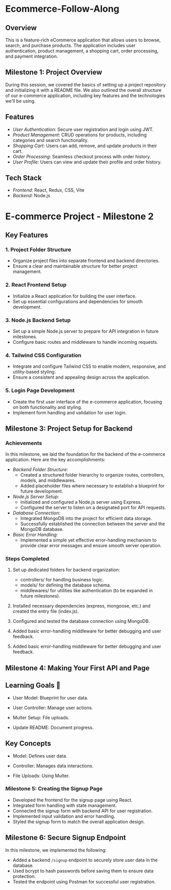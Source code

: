 # Ecommerce-Follow-Along

## Overview
This is a feature-rich eCommerce application that allows users to browse, search, and purchase products. The application includes user authentication, product management, a shopping cart, order processing, and payment integration.

## Milestone 1: Project Overview
During this session, we covered the basics of setting up a project repository and initializing it with a README file. We also outlined the overall structure of our e-commerce application, including key features and the technologies we'll be using.

## Features
- *User Authentication*: Secure user registration and login using JWT.
- *Product Management*: CRUD operations for products, including categories and search functionality.
- *Shopping Cart*: Users can add, remove, and update products in their cart.
- *Order Processing*: Seamless checkout process with order history.
- *User Profile*: Users can view and update their profile and order history.

## Tech Stack
- *Frontend*: React, Redux, CSS, Vite
- *Backend*: Node.js



# E-commerce Project - Milestone 2

## Key Features

### 1. Project Folder Structure
- Organize project files into separate frontend and backend directories.
- Ensure a clear and maintainable structure for better project management.

### 2. React Frontend Setup
- Initialize a React application for building the user interface.
- Set up essential configurations and dependencies for smooth development.

### 3. Node.js Backend Setup
- Set up a simple Node.js server to prepare for API integration in future milestones.
- Configure basic routes and middleware to handle incoming requests.

### 4. Tailwind CSS Configuration
- Integrate and configure Tailwind CSS to enable modern, responsive, and utility-based styling.
- Ensure a consistent and appealing design across the application.

### 5. Login Page Development
- Create the first user interface of the e-commerce application, focusing on both functionality and styling.
- Implement form handling and validation for user login.


## Milestone 3: Project Setup for Backend

### Achievements
In this milestone, we laid the foundation for the backend of the e-commerce application. Here are the key accomplishments:
- *Backend Folder Structure:* 
  - Created a structured folder hierarchy to organize routes, controllers, models, and middlewares.
  - Added placeholder files where necessary to establish a blueprint for future development.
- *Node.js Server Setup:*
  - Initialized and configured a Node.js server using Express.
  - Configured the server to listen on a designated port for API requests.
- *Database Connection:*
  - Integrated MongoDB into the project for efficient data storage.
  - Successfully established the connection between the server and the MongoDB database.
- *Basic Error Handling:*
  - Implemented a simple yet effective error-handling mechanism to provide clear error messages and ensure smooth server operation.

### Steps Completed
1. Set up dedicated folders for backend organization:
   - controllers/ for handling business logic.
   - models/ for defining the database schema.
   - middlewares/ for utilities like authentication (to be expanded in future milestones).
2. Installed necessary dependencies (express, mongoose, etc.) and created the entry file (index.js).
3. Configured and tested the database connection using MongoDB.
4. Added basic error-handling middleware for better debugging and user feedback.


4. Added basic error-handling middleware for better debugging and user feedback.

## Milestone 4: Making Your First API and Page
## Learning Goals 🎯
- User Model: Blueprint for user data.

- User Controller: Manage user actions.

- Multer Setup: File uploads.

- Update README: Document progress.

## Key Concepts
- Model: Defines user data.

- Controller: Manages data interactions.

- File Uploads: Using Multer.

### Milestone 5: Creating the Signup Page
- Developed the frontend for the signup page using React.
- Integrated form handling with state management.
- Connected the signup form with backend API for user registration.
- Implemented input validation and error handling.
- Styled the signup form to match the overall application design.

## Milestone 6: Secure Signup Endpoint
In this milestone, we implemented the following:
- Added a backend `/signup` endpoint to securely store user data in the database.
- Used bcrypt to hash passwords before saving them to ensure data protection.
- Tested the endpoint using Postman for successful user registration.
